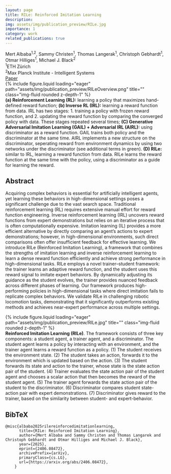 ```yaml
---
layout: page
title: RILe: Reinforced Imitation Learning
description:
img: assets/img/publication_preview/RILe.jpg
importance: 1
category: work
related_publications: true
---
```


<section class="hero">
    <div class="hero-body">
    <div class="is-max-desktop">
        <div class="columns is-centered">
        <div class="column has-text-centered">
        <div class="publication-authors">
            <span class="author-block">
                <a>Mert Albaba</a><sup>1,2</sup>,</span>
            <span class="author-block">
                <a>Sammy Christen</a><sup>1</sup>,</span>
            <span class="author-block">
                <a>Thomas Langerak</a><sup>1</sup>,</span>
            <span class="author-block">
                <a>Christoph Gebhardt</a><sup>1</sup>,</span> <br/>
            <span class="author-block">
                <a>Otmar Hilliges</a><sup>1</sup>,</span>
            <span class="author-block">
                <a>Michael J. Black</a><sup>2</sup>
            </span>
        </div>
        <div class="publication-authors affiliations">
            <div class="affiliation-item"><sup>1</sup>ETH Zürich</div>
            <div class="affiliation-item"><sup>2</sup>Max Planck Institute - Intelligent Systems</div>
        </div>
        <div class="column has-text-centered">
            <div class="publication-links">
                <!-- PDF Link. -->
                <span class="link-block">
                <a
                    href="https://arxiv.org/abs/2406.08472"
                    class="external-link button is-normal is-rounded is-dark"
                    target="_blank"
                >
                    <span class="icon">
                    <i class="fas fa-file-pdf"></i>
                    </span>
                    <span>Paper</span>
                </a>
                </span>
            </div>
        </div>
    </div>
    </div>

</section>

<div class="row">
    <div class="col-sm mt-3 mt-md-0">
        {% include figure.liquid loading="eager" path="assets/img/publication_preview/RILeOverview.png" title="" class="img-fluid rounded z-depth-1" %}
    </div>
</div>
<div class="caption">
    <b>(a) Reinforcement Learning (RL):</b> learning a policy that maximizes hand-defined reward function; <b>(b) Inverse RL (IRL):</b> learning a reward function from data. IRL has two stages: 1. training a policy with frozen reward function, and 2. updating the reward function by comparing the converged policy with data. These stages repeated several times; <b>(C) Generative Adversarial Imitation Learning (GAIL) + Adversarial IRL (AIRL):</b> using discriminator as a reward function. GAIL trains both policy and the discriminator at the same time. AIRL implements a new structure on the discriminator, seperating reward from environment dynamics by using two networks under the discriminator (see additional terms in green). <b>(D) RILe:</b> similar to IRL, learning a reward function from data. RILe learns the reward function at the same time with the policy, using a discriminator as a guide for learning the reward.
</div>

<section class="section">
    <div class="is-max-desktop">
    <!-- Abstract. -->
    <div class="columns is-centered has-text-centered">
        <div class="column is-four-fifths">
        <h2 class="title is-3">Abstract</h2>
        <div class="content has-text-justified">
            <p>
            Acquiring complex behaviors is essential for artificially intelligent agents, yet learning these behaviors in high-dimensional settings poses a significant challenge due to the vast search space. Traditional reinforcement learning (RL) requires extensive manual effort for reward function engineering. Inverse reinforcement learning (IRL) uncovers reward functions from expert demonstrations but relies on an iterative process that is often computationally expensive. Imitation learning (IL) provides a more efficient alternative by directly comparing an agent’s actions to expert demonstrations; however, in high-dimensional environments, such direct comparisons often offer insufficient feedback for effective learning. We introduce RILe (Reinforced Imitation Learning), a framework that combines the strengths of imitation learning and inverse reinforcement learning to learn a dense reward function efficiently and achieve strong performance in high-dimensional tasks. RILe employs a novel trainer–student framework: the trainer learns an adaptive reward function, and the student uses this reward signal to imitate expert behaviors. By dynamically adjusting its guidance as the student evolves, the trainer provides nuanced feedback across different phases of learning. Our framework produces high-performing policies in high-dimensional tasks where direct imitation fails to replicate complex behaviors. We validate RILe in challenging robotic locomotion tasks, demonstrating that it significantly outperforms existing methods and achieves near-expert performance across multiple settings.
            </p>
        </div>
        </div>
    </div>
    </div>
</section>

<div class="row">
    <div class="col-sm mt-3 mt-md-0">
        {% include figure.liquid loading="eager" path="assets/img/publication_preview/RILe.jpg" title="" class="img-fluid rounded z-depth-1" %}
    </div>
</div>
<div class="caption">
    <b>Reinforced Imitation Learning (RILe)</b>. The framework consists of three key components: a student agent, a trainer agent, and a discriminator. The student agent learns a policy by interacting with an environment, and the trainer agent learns a reward function as a policy. (1) The student receives the environment state. (2) The student takes an action, forwards it to the environment which is updated based on the action. (3) The student forwards its state and action to the trainer, whose state is the state action pair of the student. (4) Trainer evaluates the state action pair of the student agent and chooses a scalar action that then becomes the reward of the student agent. (5) The trainer agent forwards the state action pair of the student to the discriminator. (6) Discriminator compares student state-action pair with expert demonstrations. (7) Discriminator gives reward to the trainer, based on the similarity between student- and expert-behavior.
</div>

<section class="section" id="BibTeX">
    <div class="is-max-desktop content">
    <h2 class="title">BibTeX</h2>
    <pre><code>@misc{albaba2025rilereinforcedimitationlearning,
      title={RILe: Reinforced Imitation Learning}, 
      author={Mert Albaba and Sammy Christen and Thomas Langarek and Christoph Gebhardt and Otmar Hilliges and Michael J. Black},
      year={2025},
      eprint={2406.08472},
      archivePrefix={arXiv},
      primaryClass={cs.LG},
      url={https://arxiv.org/abs/2406.08472}, 
    }</code></pre>
    </div>
</section>
